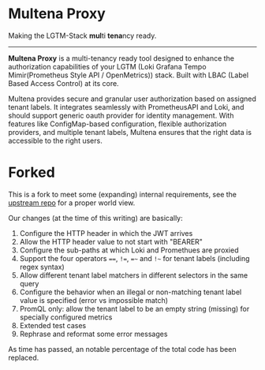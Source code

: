 # Multena Proxy

Making the LGTM-Stack **mul**ti **tena**ncy ready.

---
**Multena Proxy** is a multi-tenancy ready tool designed to enhance the authorization capabilities of your LGTM (Loki
Grafana Tempo Mimir(Prometheus Style API / OpenMetrics)) stack. Built with LBAC (Label Based Access Control) at its
core.

Multena provides secure and granular user authorization based on assigned tenant labels.
It integrates seamlessly with PrometheusAPI and Loki, and
should support generic oauth provider for identity management. With features like ConfigMap-based configuration,
flexible authorization providers, and multiple tenant labels, Multena ensures that the right data is accessible to the
right users.

# Forked

This is a fork to meet some (expanding) internal requirements, see the [upstream repo](https://github.com/gepaplexx/multena-proxy) for a proper world view.

Our changes (at the time of this writing) are basically:
1.  Configure the HTTP header in which the JWT arrives
2.  Allow the HTTP header value to not start with "BEARER"
3.  Configure the sub-paths at which Loki and Promethues are proxied
4.  Support the four operators `==`, `!=`, `=~` and `!~` for tenant labels (including regex syntax)
5.  Allow different tenant label matchers in different selectors in the same query
6.  Configure the behavior when an illegal or non-matching tenant label value is specified (error vs impossible match)
7.  PromQL only: allow the tenant label to be an empty string (missing) for specially configured metrics
8.  Extended test cases
9.  Rephrase and reformat some error messages

As time has passed, an notable percentage of the total code has been replaced.